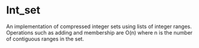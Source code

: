 # Int_set

An implementation of compressed integer sets using lists of integer
ranges. Operations such as adding and membership are O(n) where n is
the number of contiguous ranges in the set.
